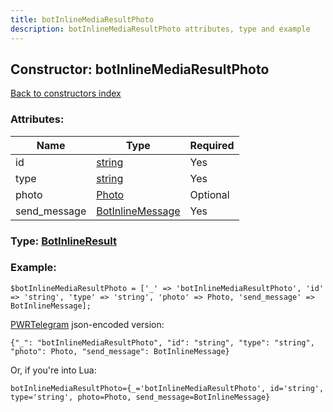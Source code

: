 ```yaml
---
title: botInlineMediaResultPhoto
description: botInlineMediaResultPhoto attributes, type and example
---
```

## Constructor: botInlineMediaResultPhoto  
[Back to constructors index](index.md)



### Attributes:

| Name     |    Type       | Required |
|----------|---------------|----------|
|id|[string](../types/string.md) | Yes|
|type|[string](../types/string.md) | Yes|
|photo|[Photo](../types/Photo.md) | Optional|
|send\_message|[BotInlineMessage](../types/BotInlineMessage.md) | Yes|



### Type: [BotInlineResult](../types/BotInlineResult.md)


### Example:

```
$botInlineMediaResultPhoto = ['_' => 'botInlineMediaResultPhoto', 'id' => 'string', 'type' => 'string', 'photo' => Photo, 'send_message' => BotInlineMessage];
```  

[PWRTelegram](https://pwrtelegram.xyz) json-encoded version:

```
{"_": "botInlineMediaResultPhoto", "id": "string", "type": "string", "photo": Photo, "send_message": BotInlineMessage}
```


Or, if you're into Lua:  


```
botInlineMediaResultPhoto={_='botInlineMediaResultPhoto', id='string', type='string', photo=Photo, send_message=BotInlineMessage}

```


